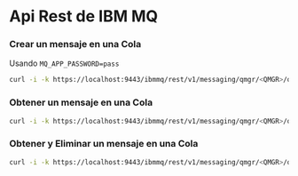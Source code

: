 # Api Rest de IBM MQ

### Crear un mensaje en una Cola

Usando `MQ_APP_PASSWORD=pass`

```bash
curl -i -k https://localhost:9443/ibmmq/rest/v1/messaging/qmgr/<QMGR>/queue/<QUEUE_NAME>/message -X POST -u app:pass -H "ibm-mq-rest-csrf-token: blank" -H "Content-Type: text/plain;charset=utf-8" -d "Este es un nuevo mensaje"
```

### Obtener un mensaje en una Cola

```bash
curl -i -k https://localhost:9443/ibmmq/rest/v1/messaging/qmgr/<QMGR>/queue/<QUEUE_NAME>/message -X GET -u app:pass -H "ibm-mq-rest-csrf-token: blank"
```

### Obtener y Eliminar un mensaje en una Cola

```bash
curl -i -k https://localhost:9443/ibmmq/rest/v1/messaging/qmgr/<QMGR>/queue/<QUEUE_NAME>/message -X DELETE -u app:pass -H "ibm-mq-rest-csrf-token: blank"
```